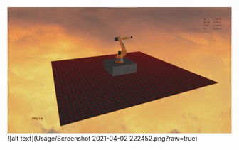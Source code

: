 ![alt text](Usage/Screenshot_2021-04-02_222032.png?raw=true)
![alt text](Usage/Screenshot 2021-04-02 222452.png?raw=true)
